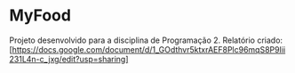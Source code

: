 # MyFood

Projeto desenvolvido para a disciplina de Programação 2.
Relatório criado: [https://docs.google.com/document/d/1_GOdthvr5ktxrAEF8Plc96mqS8P9Iii231L4n-c_jxg/edit?usp=sharing]
